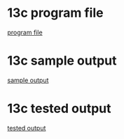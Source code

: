 # 13c program file
[program file](program.jpg)

 # 13c sample output
 [sample output](sampleoutput.png)

# 13c tested output
[tested output](testedoutput.png)

